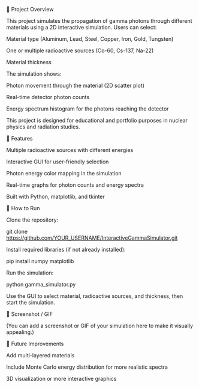 🔹 Project Overview

This project simulates the propagation of gamma photons through different materials using a 2D interactive simulation.
Users can select:

Material type (Aluminum, Lead, Steel, Copper, Iron, Gold, Tungsten)

One or multiple radioactive sources (Co-60, Cs-137, Na-22)

Material thickness

The simulation shows:

Photon movement through the material (2D scatter plot)

Real-time detector photon counts

Energy spectrum histogram for the photons reaching the detector

This project is designed for educational and portfolio purposes in nuclear physics and radiation studies.

🔹 Features

Multiple radioactive sources with different energies

Interactive GUI for user-friendly selection

Photon energy color mapping in the simulation

Real-time graphs for photon counts and energy spectra

Built with Python, matplotlib, and tkinter

🔹 How to Run

Clone the repository:

git clone https://github.com/YOUR_USERNAME/InteractiveGammaSimulator.git


Install required libraries (if not already installed):

pip install numpy matplotlib


Run the simulation:

python gamma_simulator.py


Use the GUI to select material, radioactive sources, and thickness, then start the simulation.

🔹 Screenshot / GIF

(You can add a screenshot or GIF of your simulation here to make it visually appealing.)

🔹 Future Improvements

Add multi-layered materials

Include Monte Carlo energy distribution for more realistic spectra

3D visualization or more interactive graphics
